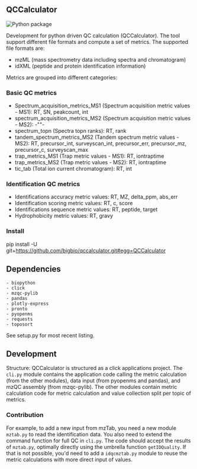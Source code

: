 ## QCCalculator
![Python package](https://github.com/bigbio/qccalculator/workflows/Python%20package/badge.svg)

Development for python driven QC calculation (QCCalculator). The tool support different file formats and compute a set of metrics. The supported file formats are:

- mzML  (mass spectrometry data including spectra and chromatogram)
- idXML (peptide and protein identification information)

Metrics are grouped into different categories:

### Basic QC metrics

- Spectrum_acquisition_metrics_MS1 (Spectrum acquisition metric values - MS1): RT, SN, peakcount, int
- spectrum_acquisition_metrics_MS2 (Spectrum acquisition metric values - MS2): -""-
- spectrum_topn (Spectra topn ranks): RT, rank
- tandem_spectrum_metrics_MS2 (Tandem spectrum metric values - MS2): RT, precursor_int, surveyscan_int, precursor_err, precursor_mz, precursor_c, surveyscan_max
- trap_metrics_MS1 (Trap metric values - MS1): RT, iontraptime
- trap_metrics_MS2 (Trap metric values - MS2): RT, iontraptime
- tic_tab (Total ion current chromatogram): RT, int

### Identification QC metrics

- Identifications accuracy metric values: RT, MZ, delta_ppm, abs_err
- Identification scoring metric values: RT, c, score
- Identifications sequence metric values: RT, peptide, target
- Hydrophobicity metric values: RT, gravy

### Install

pip install -U git+https://github.com/bigbio/qccalculator.git#egg=QCCalculator

## Dependencies
    - biopython
    - click
    - mzqc-pylib
    - pandas
    - plotly-express
    - pronto
    - pyopenms
    - requests
    - toposort

See setup.py for most recent listing.

## Development
Structure:
QCCalculator is structured as a click applications project.
The `cli.py` module contains the application code calling the metric calculation (from the other modules), data input (from pyopenms and pandas), and mzQC assembly (from mzqc-pylib).
The other modules contain metric calculation code for metric calculation and value collection split per topic of metrics.


### Contribution
For example, to add a new input from mzTab, you need a new module `mztab.py` to read the identification data. You also need to extend the command function for full QC in `cli.py`. The code should accept the results of `mztab.py`, optimally directly using the umbrella function `getIDQuality`. If that is not possible, you'd need to add a `idqcmztab.py` module to reuse the metric calculations with more direct input of values.
